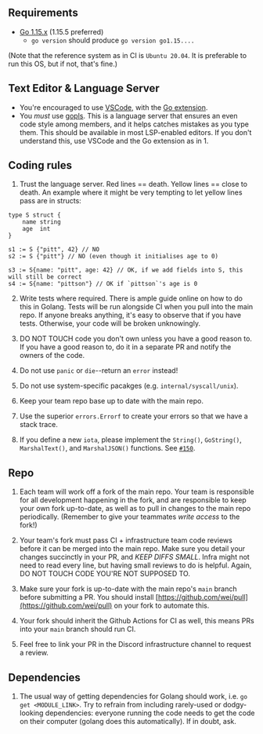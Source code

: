## Requirements

- [Go 1.15.x](https://golang.org/dl/) (1.15.5 preferred)
    - `go version` should produce `go version go1.15....`

(Note that the reference system as in CI is `Ubuntu 20.04`. It is preferable to run this OS, but if not, that's fine.)

## Text Editor & Language Server

- You're encouraged to use [VSCode](https://code.visualstudio.com/), with the [Go extension](https://code.visualstudio.com/docs/languages/go).
- You _must_ use [gopls](https://godoc.org/golang.org/x/tools/gopls). This is a language server that ensures an even code style among members, and it helps catches mistakes as you type them. This should be available in most LSP-enabled editors. If you don't understand this, use VSCode and the Go extension as in 1.

## Coding rules

1. Trust the language server. Red lines == death. Yellow lines == close to death. An example where it might be very tempting to let yellow lines pass are in structs:
```golang
type S struct {
    name string
    age  int
}

s1 := S {"pitt", 42} // NO
s2 := S {"pitt"} // NO (even though it initialises age to 0)

s3 := S{name: "pitt", age: 42} // OK, if we add fields into S, this will still be correct
s4 := S{name: "pittson"} // OK if `pittson`'s age is 0
```

2. Write tests where required. There is ample guide online on how to do this in Golang. Tests will be run alongside CI when you pull into the main repo. If anyone breaks anything, it's easy to observe that if you have tests. Otherwise, your code will be broken unknowingly.

3. DO NOT TOUCH code you don't own unless you have a good reason to. If you have a good reason to, do it in a separate PR and notify the owners of the code.

4. Do not use `panic` or `die`--return an `error` instead!

5. Do not use system-specific pacakges (e.g. `internal/syscall/unix`).

6. Keep your team repo base up to date with the main repo.

7. Use the superior `errors.Errorf` to create your errors so that we have a stack trace.

8. If you define a new `iota`, please implement the `String()`, `GoString()`, `MarshalText()`, and `MarshalJSON()` functions. See [`#150`](https://github.com/SOMAS2020/SOMAS2020/pull/150).

## Repo

1. Each team will work off a fork of the main repo. Your team is responsible for all development happening in the fork, and are responsible to keep your own fork up-to-date, as well as to pull in changes to the main repo periodically. (Remember to give your teammates _write access_ to the fork!)

2. Your team's fork must pass CI + infrastructure team code reviews before it can be merged into the main repo. Make sure you detail your changes succinctly in your PR, and _KEEP DIFFS SMALL_. Infra might not need to read every line, but having small reviews to do is helpful. Again, DO NOT TOUCH CODE YOU'RE NOT SUPPOSED TO. 

3. Make sure your fork is up-to-date with the main repo's `main` branch before submitting a PR. You should install [https://github.com/wei/pull](https://github.com/wei/pull) on your fork to automate this.

4. Your fork should inherit the Github Actions for CI as well, this means PRs into your `main` branch should run CI.

5. Feel free to link your PR in the Discord infrastructure channel to request a review.


## Dependencies

1. The usual way of getting dependencies for Golang should work, i.e. `go get <MODULE_LINK>`. Try to refrain from including rarely-used or dodgy-looking dependencies: everyone running the code needs to get the code on their computer (golang does this automatically). If in doubt, ask.
